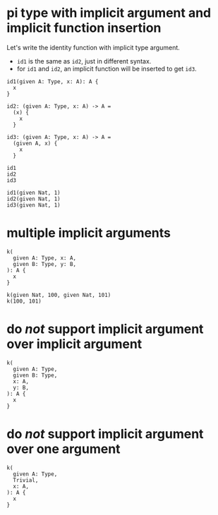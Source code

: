 # pi type with implicit argument and implicit function insertion

Let's write the identity function with implicit type argument.

- `id1` is the same as `id2`, just in different syntax.
- for `id1` and `id2`, an implicit function will be inserted to get `id3`.

``` cicada
id1(given A: Type, x: A): A {
  x
}

id2: (given A: Type, x: A) -> A =
  (x) {
    x
  }

id3: (given A: Type, x: A) -> A =
  (given A, x) {
    x
  }

id1
id2
id3

id1(given Nat, 1)
id2(given Nat, 1)
id3(given Nat, 1)
```

# multiple implicit arguments

``` cicada
k(
  given A: Type, x: A,
  given B: Type, y: B,
): A {
  x
}

k(given Nat, 100, given Nat, 101)
k(100, 101)
```

# do *not* support implicit argument over implicit argument

``` cicada counterexample
k(
  given A: Type,
  given B: Type,
  x: A,
  y: B,
): A {
  x
}
```

# do *not* support implicit argument over one argument

``` cicada counterexample
k(
  given A: Type,
  Trivial,
  x: A,
): A {
  x
}
```
